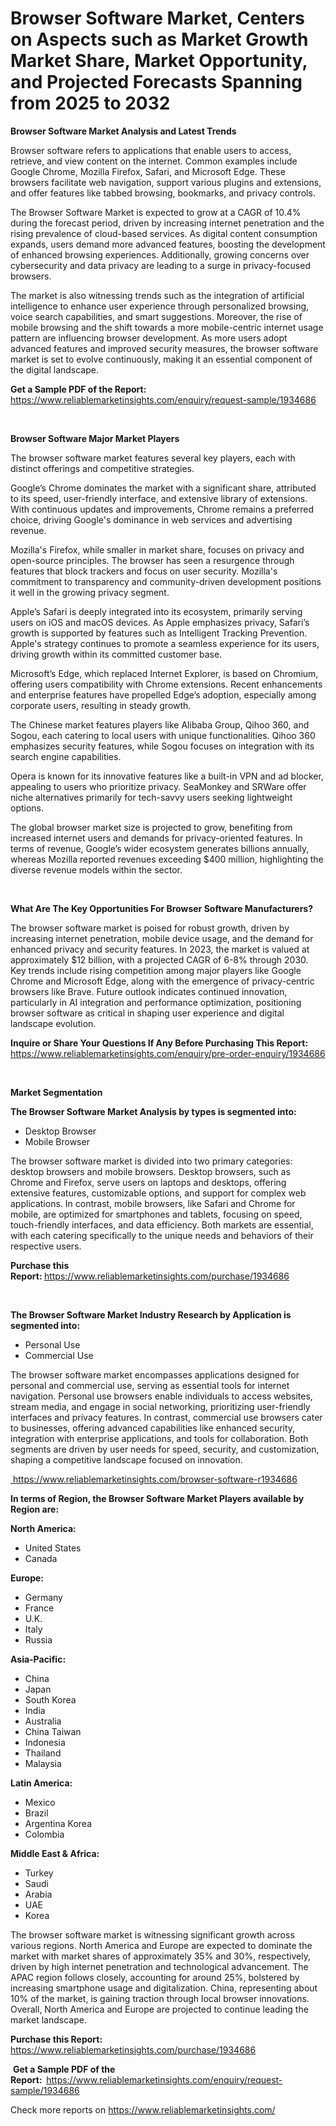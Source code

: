 <p><h1>Browser Software Market, Centers on Aspects such as Market Growth Market Share, Market Opportunity, and Projected Forecasts Spanning from 2025 to 2032</h1></p><p><strong>Browser Software Market Analysis and Latest Trends</strong></p>
<p><p>Browser software refers to applications that enable users to access, retrieve, and view content on the internet. Common examples include Google Chrome, Mozilla Firefox, Safari, and Microsoft Edge. These browsers facilitate web navigation, support various plugins and extensions, and offer features like tabbed browsing, bookmarks, and privacy controls.</p><p>The Browser Software Market is expected to grow at a CAGR of 10.4% during the forecast period, driven by increasing internet penetration and the rising prevalence of cloud-based services. As digital content consumption expands, users demand more advanced features, boosting the development of enhanced browsing experiences. Additionally, growing concerns over cybersecurity and data privacy are leading to a surge in privacy-focused browsers.</p><p>The market is also witnessing trends such as the integration of artificial intelligence to enhance user experience through personalized browsing, voice search capabilities, and smart suggestions. Moreover, the rise of mobile browsing and the shift towards a more mobile-centric internet usage pattern are influencing browser development. As more users adopt advanced features and improved security measures, the browser software market is set to evolve continuously, making it an essential component of the digital landscape.</p></p>
<p><strong>Get a Sample PDF of the Report:&nbsp;</strong> <a href="https://www.reliablemarketinsights.com/enquiry/request-sample/1934686?utm_campaign=1166&utm_medium=2&utm_source=Github&utm_content=ia&utm_term=09032025&utm_id=browser-software">https://www.reliablemarketinsights.com/enquiry/request-sample/1934686</a></p>
<p>&nbsp;</p>
<p><strong>Browser Software Major Market Players</strong></p>
<p><p>The browser software market features several key players, each with distinct offerings and competitive strategies. </p><p>Google’s Chrome dominates the market with a significant share, attributed to its speed, user-friendly interface, and extensive library of extensions. With continuous updates and improvements, Chrome remains a preferred choice, driving Google's dominance in web services and advertising revenue.</p><p>Mozilla's Firefox, while smaller in market share, focuses on privacy and open-source principles. The browser has seen a resurgence through features that block trackers and focus on user security. Mozilla's commitment to transparency and community-driven development positions it well in the growing privacy segment.</p><p>Apple’s Safari is deeply integrated into its ecosystem, primarily serving users on iOS and macOS devices. As Apple emphasizes privacy, Safari’s growth is supported by features such as Intelligent Tracking Prevention. Apple's strategy continues to promote a seamless experience for its users, driving growth within its committed customer base.</p><p>Microsoft’s Edge, which replaced Internet Explorer, is based on Chromium, offering users compatibility with Chrome extensions. Recent enhancements and enterprise features have propelled Edge’s adoption, especially among corporate users, resulting in steady growth.</p><p>The Chinese market features players like Alibaba Group, Qihoo 360, and Sogou, each catering to local users with unique functionalities. Qihoo 360 emphasizes security features, while Sogou focuses on integration with its search engine capabilities.</p><p>Opera is known for its innovative features like a built-in VPN and ad blocker, appealing to users who prioritize privacy. SeaMonkey and SRWare offer niche alternatives primarily for tech-savvy users seeking lightweight options.</p><p>The global browser market size is projected to grow, benefiting from increased internet users and demands for privacy-oriented features. In terms of revenue, Google’s wider ecosystem generates billions annually, whereas Mozilla reported revenues exceeding $400 million, highlighting the diverse revenue models within the sector.</p></p>
<p>&nbsp;</p>
<p><strong>What Are The Key Opportunities For Browser Software Manufacturers?</strong></p>
<p><p>The browser software market is poised for robust growth, driven by increasing internet penetration, mobile device usage, and the demand for enhanced privacy and security features. In 2023, the market is valued at approximately $12 billion, with a projected CAGR of 6-8% through 2030. Key trends include rising competition among major players like Google Chrome and Microsoft Edge, along with the emergence of privacy-centric browsers like Brave. Future outlook indicates continued innovation, particularly in AI integration and performance optimization, positioning browser software as critical in shaping user experience and digital landscape evolution.</p></p>
<p><strong>Inquire or Share Your Questions If Any Before Purchasing This Report:</strong> <a href="https://www.reliablemarketinsights.com/enquiry/pre-order-enquiry/1934686?utm_campaign=1166&utm_medium=2&utm_source=Github&utm_content=ia&utm_term=09032025&utm_id=browser-software">https://www.reliablemarketinsights.com/enquiry/pre-order-enquiry/1934686</a></p>
<p>&nbsp;</p>
<p><strong>Market Segmentation</strong></p>
<p><strong>The Browser Software Market Analysis by types is segmented into:</strong></p>
<p><ul><li>Desktop Browser</li><li>Mobile Browser</li></ul></p>
<p><p>The browser software market is divided into two primary categories: desktop browsers and mobile browsers. Desktop browsers, such as Chrome and Firefox, serve users on laptops and desktops, offering extensive features, customizable options, and support for complex web applications. In contrast, mobile browsers, like Safari and Chrome for mobile, are optimized for smartphones and tablets, focusing on speed, touch-friendly interfaces, and data efficiency. Both markets are essential, with each catering specifically to the unique needs and behaviors of their respective users.</p></p>
<p><strong>Purchase this Report:&nbsp;</strong><a href="https://www.reliablemarketinsights.com/purchase/1934686?utm_campaign=1166&utm_medium=2&utm_source=Github&utm_content=ia&utm_term=09032025&utm_id=browser-software">https://www.reliablemarketinsights.com/purchase/1934686</a></p>
<p>&nbsp;</p>
<p><strong>The Browser Software Market Industry Research by Application is segmented into:</strong></p>
<p><ul><li>Personal Use</li><li>Commercial Use</li></ul></p>
<p><p>The browser software market encompasses applications designed for personal and commercial use, serving as essential tools for internet navigation. Personal use browsers enable individuals to access websites, stream media, and engage in social networking, prioritizing user-friendly interfaces and privacy features. In contrast, commercial use browsers cater to businesses, offering advanced capabilities like enhanced security, integration with enterprise applications, and tools for collaboration. Both segments are driven by user needs for speed, security, and customization, shaping a competitive landscape focused on innovation.</p></p>
<p><a href="https://www.reliablemarketinsights.com/browser-software-r1934686?utm_campaign=1166&utm_medium=2&utm_source=Github&utm_content=ia&utm_term=09032025&utm_id=browser-software">&nbsp;https://www.reliablemarketinsights.com/browser-software-r1934686</a></p>
<p><strong>In terms of Region, the Browser Software Market Players available by Region are:</strong></p>
<p>
    <p> <strong> North America: </strong>
        <ul>
            <li>United States</li>
            <li>Canada</li>
        </ul>
        </p> 
    <p> <strong> Europe: </strong>
        <ul>
            <li>Germany</li>
            <li>France</li>
            <li>U.K.</li>
            <li>Italy</li>
            <li>Russia</li>
        </ul>
        </p> 
    <p> <strong> Asia-Pacific: </strong>
        <ul>
            <li>China</li>
            <li>Japan</li>
            <li>South Korea</li>
            <li>India</li>
            <li>Australia</li>
            <li>China Taiwan</li>
            <li>Indonesia</li>
            <li>Thailand</li>
            <li>Malaysia</li>
        </ul>
        </p> 
    <p> <strong> Latin America: </strong>
        <ul>
            <li>Mexico</li>
            <li>Brazil</li>
            <li>Argentina Korea</li>
            <li>Colombia</li>
        </ul>
        </p> 
    <p> <strong> Middle East & Africa: </strong>
        <ul>
            <li>Turkey</li>
            <li>Saudi</li>
            <li>Arabia</li>
            <li>UAE</li>
            <li>Korea</li>
        </ul>
    </p>
    </p>
<p><p>The browser software market is witnessing significant growth across various regions. North America and Europe are expected to dominate the market with market shares of approximately 35% and 30%, respectively, driven by high internet penetration and technological advancement. The APAC region follows closely, accounting for around 25%, bolstered by increasing smartphone usage and digitalization. China, representing about 10% of the market, is gaining traction through local browser innovations. Overall, North America and Europe are projected to continue leading the market landscape.</p></p>
<p><strong>Purchase this Report: </strong><a href="https://www.reliablemarketinsights.com/purchase/1934686?utm_campaign=1166&utm_medium=2&utm_source=Github&utm_content=ia&utm_term=09032025&utm_id=browser-software">https://www.reliablemarketinsights.com/purchase/1934686</a></p>
<p>&nbsp;<strong>Get a Sample PDF of the Report:&nbsp;&nbsp;</strong><a href="https://www.reliablemarketinsights.com/enquiry/request-sample/1934686?utm_campaign=1166&utm_medium=2&utm_source=Github&utm_content=ia&utm_term=09032025&utm_id=browser-software">https://www.reliablemarketinsights.com/enquiry/request-sample/1934686</a></p>
<p><strong></strong></p>
<p>Check more reports on <a href="https://www.reliablemarketinsights.com/?utm_campaign=1166&utm_medium=2&utm_source=Github&utm_content=ia&utm_term=09032025&utm_id=browser-software">https://www.reliablemarketinsights.com/</a></p>